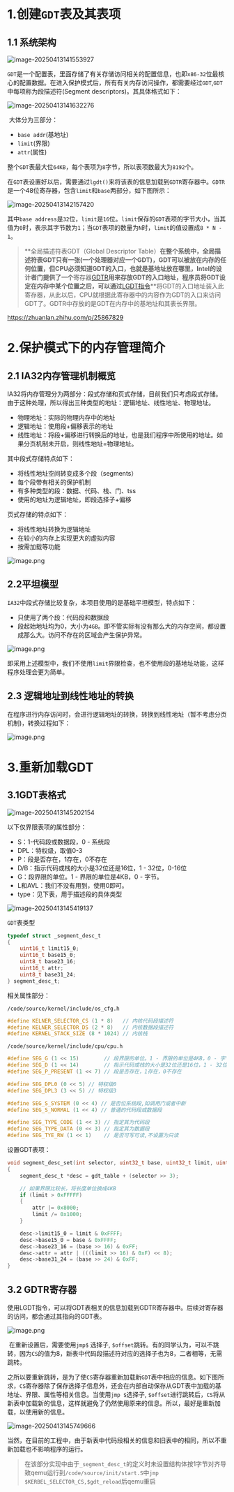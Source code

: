 # 1.创建`GDT`表及其表项

## 1.1 系统架构

![image-20250413141553927](C:\Users\Lenovo\AppData\Roaming\Typora\typora-user-images\image-20250413141553927.png)

​	`GDT`是一个配置表，里面存储了有关存储访问相关的配置信息，也即`x86-32`位最核心的配置数据。在进入保护模式后，所有有关内存访问操作，都需要经过`GDT`,`GDT`中每项称为段描述符(Segment descriptors)。其具体格式如下：

![image-20250413141632276](C:\Users\Lenovo\AppData\Roaming\Typora\typora-user-images\image-20250413141632276.png)

​	大体分为三部分：

- `base addr`(基地址)
- `limit`(界限)
- `attr`(属性)

​	整个`GDT`表最大位`64KB`，每个表项为`8`字节，所以表项数最大为`8192`个。

​	在`GDT`表设置好以后，需要通过`lgdt()`来将该表的信息加载到`GDTR`寄存器中。`GDTR`是一个48位寄存器，包含`limit`和`base`两部分，如下图所示：

![image-20250413142157420](C:\Users\Lenovo\AppData\Roaming\Typora\typora-user-images\image-20250413142157420.png)

​	其中`base address`是`32`位，`limit`是`16`位。`limit`保存的`GDT`表项的字节大小，当其值为`0`时，表示其字节数为`1`；当`GDT`表项的数量为`N`时，`limit`的值设置成`8 * N - 1`。

> **全局描述符表GDT（Global Descriptor Table）**在整个系统中，全局描述符表GDT只有一张(一个处理器对应一个GDT)，GDT可以被放在内存的任何位置，但CPU必须知道GDT的入口，也就是基地址放在哪里，Intel的设计者门提供了一个**寄存器[GDTR](https://zhida.zhihu.com/search?content_id=2533962&content_type=Article&match_order=1&q=GDTR&zhida_source=entity)**用来存放GDT的入口地址，程序员将GDT设定在内存中某个位置之后，可以通过**[LGDT指令](https://zhida.zhihu.com/search?content_id=2533962&content_type=Article&match_order=1&q=LGDT指令&zhida_source=entity)**将GDT的入口地址装入此寄存器，从此以后，CPU就根据此寄存器中的内容作为GDT的入口来访问GDT了。GDTR中存放的是GDT在内存中的基地址和其表长界限。

https://zhuanlan.zhihu.com/p/25867829

# 2.保护模式下的内存管理简介

## 2.1 IA32内存管理机制概览

​	IA32将内存管理分为两部分：段式存储和页式存储，目前我们只考虑段式存储。由于这种处理，所以得出三种类型的地址：逻辑地址、线性地址、物理地址。

- 物理地址：实际的物理内存中的地址
- 逻辑地址：使用段+偏移表示的地址
- 线性地址：将段+偏移进行转换后的地址，也是我们程序中所使用的地址。如果分页机制未开启，则线性地址=物理地址。

其中段式存储特点如下：

- 将线性地址空间转变成多个段（segments）
- 每个段带有相关的保护机制
- 有多种类型的段：数据、代码、栈、门、tss
- 使用的地址为逻辑地址，即段选择子+偏移

页式存储的特点如下：

- 将线性地址转换为逻辑地址
- 在较小的内存上实现更大的虚拟内容
- 按需加载等功能

![image.png](https://cdn.nlark.com/yuque/0/2022/png/12764787/1652416187360-c31dfce7-c4ec-4457-bca1-8dfef1a1aaa0.png?x-oss-process=image%2Fwatermark%2Ctype_d3F5LW1pY3JvaGVp%2Csize_16%2Ctext_5p2O6L-w6ZOc%2Ccolor_FFFFFF%2Cshadow_50%2Ct_80%2Cg_se%2Cx_10%2Cy_10%2Fformat%2Cwebp)

## 2.2平坦模型

​	`IA32`中段式存储比较复杂，本项目使用的是基础平坦模型，特点如下：

- 只使用了两个段：代码段和数据段
- 段起始地址均为0，大小为`4GB`。即不管实际有没有那么大的内存空间，都设置成那么大。访问不存在的区域会产生保护异常。

![image.png](https://cdn.nlark.com/yuque/0/2022/png/12764787/1652416508631-2b1e37da-6073-4c50-9330-35c305845446.png?x-oss-process=image%2Fwatermark%2Ctype_d3F5LW1pY3JvaGVp%2Csize_23%2Ctext_5p2O6L-w6ZOc%2Ccolor_FFFFFF%2Cshadow_50%2Ct_80%2Cg_se%2Cx_10%2Cy_10%2Fformat%2Cwebp)

​	即采用上述模型中，我们不使用`limit`界限检查，也不使用段的基地址功能，这样程序处理会更为简单。

## 2.3 逻辑地址到线性地址的转换

​	在程序进行内存访问时，会进行逻辑地址的转换，转换到线性地址（暂不考虑分页机制)，转换过程如下：

![image.png](https://cdn.nlark.com/yuque/0/2022/png/12764787/1652416852346-a8f794d7-c8cb-4973-807e-9d454a390283.png?x-oss-process=image%2Fwatermark%2Ctype_d3F5LW1pY3JvaGVp%2Csize_18%2Ctext_5p2O6L-w6ZOc%2Ccolor_FFFFFF%2Cshadow_50%2Ct_80%2Cg_se%2Cx_10%2Cy_10%2Fformat%2Cwebp)

# 3.重新加载GDT

## 3.1GDT表格式

![image-20250413145202154](C:\Users\Lenovo\AppData\Roaming\Typora\typora-user-images\image-20250413145202154.png)

以下仅界限表项的属性部分：

- S：1-代码段或数据段，0 - 系统段
- DPL：特权级，取值0-3
- P：段是否存在，1存在，0不存在
- D/B：指示代码或栈的大小是32位还是16位，1 - 32位，0-16位
- G：段界限的单位。1 - 界限的单位是4KB，0 - 字节。
- L和AVL：我们不没有用到，使用0即可。
- type：见下表，用于描述段的具体类型

![image-20250413145419137](C:\Users\Lenovo\AppData\Roaming\Typora\typora-user-images\image-20250413145419137.png)

`GDT`表类型

```c
typedef struct _segment_desc_t
{
    uint16_t limit15_0;
    uint16_t base15_0;
    uint8_t base23_16;
    uint16_t attr;
    uint8_t base31_24;
} segment_desc_t;
```

相关属性部分：

`/code/source/kernel/include/os_cfg.h`

```c
#define KELNER_SELECTOR_CS (1 * 8)   // 内核代码段描述符
#define KELNER_SELECTOR_DS (2 * 8)   // 内核数据段描述符
#define KERNEL_STACK_SIZE (8 * 1024) // 内核栈
```

`/code/source/kernel/include/cpu/cpu.h`

```c
#define SEG_G (1 << 15)        // 段界限的单位。1 - 界限的单位是4KB，0 - 字节。
#define SEG_D (1 << 14)        // 指示代码或栈的大小是32位还是16位，1 - 32位，0-16位
#define SEG_P_PRESENT (1 << 7) // 段是否存在，1存在，0不存在

#define SEG_DPL0 (0 << 5) // 特权级0
#define SEG_DPL3 (3 << 5) // 特权级3

#define SEG_S_SYSTEM (0 << 4) // 是否位系统段,如调用门或者中断
#define SEG_S_NORMAL (1 << 4) // 普通的代码段或数据段

#define SEG_TYPE_CODE (1 << 3) // 指定其为代码段
#define SEG_TYPE_DATA (0 << 3) // 指定其为数据段
#define SEG_TYE_RW (1 << 1)    // 是否可写可读,不设置为只读
```

设置GDT表项：

```c
void segment_desc_set(int selector, uint32_t base, uint32_t limit, uint16_t attr)
{
    segment_desc_t *desc = gdt_table + (selector >> 3);

    // 如果界限比较长，将长度单位换成4KB
    if (limit > 0xFFFFF)
    {
        attr |= 0x8000;
        limit /= 0x1000;
    }

    desc->limit15_0 = limit & 0xFFFF;
    desc->base15_0 = base & 0xFFFF;
    desc->base23_16 = (base >> 16) & 0xFF;
    desc->attr = attr | (((limit >> 16) & 0xF) << 8);
    desc->base31_24 = (base >> 24) & 0xFF;
}
```



## 3.2 GDTR寄存器

​	使用LGDT指令，可以将GDT表相关的信息加载到GDTR寄存器中。后续对寄存器的访问，都会通过其指向的GDT表。

![image.png](https://cdn.nlark.com/yuque/0/2022/png/12764787/1652420955398-2d727ad4-6259-418e-ac13-13e8ecb8f48a.png?x-oss-process=image%2Fwatermark%2Ctype_d3F5LW1pY3JvaGVp%2Csize_11%2Ctext_5p2O6L-w6ZOc%2Ccolor_FFFFFF%2Cshadow_50%2Ct_80%2Cg_se%2Cx_10%2Cy_10%2Fformat%2Cwebp)

​	在重新设置后，需要使用`jmp$` 选择子, `$offset`跳转。有的同学认为，可以不跳转，因为`CS`的值为8，新表中代码段描述符对应的选择子也为8，二者相等，无需跳转。

​	之所以要重新跳转，是为了使`CS`寄存器重新加载新`GDT`表中相应的信息。如下图所求，`CS`寄存器除了保存选择子信息外，还会在内部自动保存从GDT表中加载的基地址、界限、属性等相关信息。当使用`jmp $`选择子, `$offset`进行跳转后，`CS`将从新表中加载新的信息，这样就避免了仍然使用原来的信息。所以，最好是重新加载，以使用新的信息。

![image-20250413145749666](C:\Users\Lenovo\AppData\Roaming\Typora\typora-user-images\image-20250413145749666.png)	

​	当然，在目前的工程中，由于新表中代码段相关的信息和旧表中的相同，所以不重新加载也不影响程序的运行。

> 在该部分实现中由于`_segment_desc_t`的定义时未设置结构体按1字节对齐导致qemu运行到`/code/source/init/start.S`中`jmp $KERBEL_SELECTOR_CS,$gdt_reload`后qemu重启